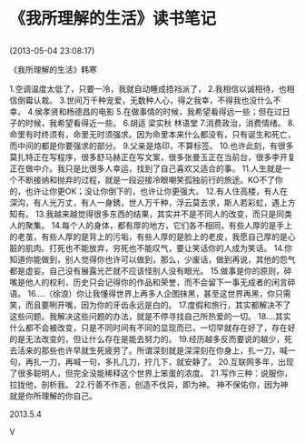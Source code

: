 # 《我所理解的生活》读书笔记








## 


(2013-05-04 23:08:17)




《我所理解的生活》韩寒







1.空调温度太低了，只要一冷，我就自动睡成捂裆派了，
2.我相信以诚相待，也相信倒霉认栽。
3.世间万千种宠爱，无数种人心，得之我幸，不得我也没什么不幸。
4.侯孝贤和杨德昌的电影
5.在做事情的时候，我希望看得远一些；但在过日子的时候，我希望看得近一些。
6.胡适 梁实秋 林语堂
7.消费政治，消费情绪。
8.命里有时终须有，命里无时须强求。因为命里本来什么都没有，只有诞生和死亡，而中间的都是你要强求的部分。
9.父亲是烙印，不算标签。
10.也许此刻，有很多莫扎特正在写程序，很多舒马赫正在写文案，很多张曼玉正在当前台，很多李开复正在做中介。我只是比很多人幸运，找到了自己喜欢又适合的事。
11.人生就是一个不断接纳和抛弃的过程，就是一段迎接冷眼嘲笑孤独前行的旅途。KO不了你的，也许让你更OK；没让你倒下的，也许让你更强大。
12.有人住高楼，有人在深沟，有人光万丈，有人一身銹，世人万千种，浮云莫去求，斯人若彩虹，遇上方知有。
13.我越来越觉得很多东西的结果，其实并不是不同人的改变，而只是同类人的聚集。
14.每个人的身体，都有厚的地方，它们各不相同，有些人厚的是手上的老茧，有些人厚的是背上的污垢，有些人厚的是脸上的老皮，我愿自己厚的是心脏的肌肉。打死也不能放弃，穷死也不能叹气，要让笑话你的人成为笑话。
14.你知道你能做到，别人觉得你也许可以做到，那么，少废话，做到再说，其他的怨气都是虚妄。自己没有展露光芒就不应该怪别人没有眼光。
15.做事是你的原则，碎嘴是他人的权利，历史只会记得你的作品和荣誉，而不会留下一事无成者的闲言碎语。
16....（徐浪）你让我懂得世界上再多人企图抹黑，甚至这世界再黑，你只需笑，而且要咧开嘴，因为你的牙齿永远是白的。
17.度假和旅行，其实都解决不了这些问题。我解决这些问题的办法，就是不停寻找自己所热爱的一切。
18....其实什么都不会被改变，只是不同时间有不同的显现而已，一切早就存在好了，存在好的是无法改变的，但让什么存在是能去努力的。
19.经历越多反而要说的越少，死去活来的那些也许早就生死疲劳了。所谓深刻就是深深刻在你身上，扎一刀，喊一句，再扎一刀，再喊一句，多扎几刀，拧几下，就安静了。
20.互联网多年，出现了很多聪明人，但完全没能稀释这个世界上笨蛋的浓度。
21.写作三种：说服你，拉拢他，剖析我。
22.行善不作恶，创造不伐异，即为神。
神不保佑你，因为神就是你所理解的你自己。










2013.5.4




V




